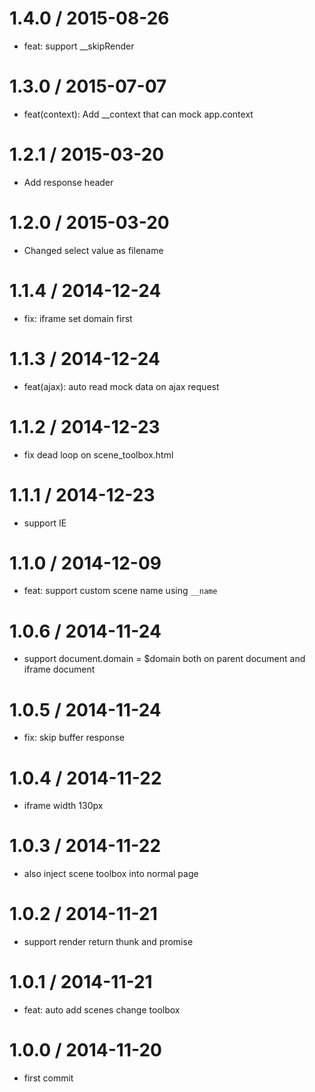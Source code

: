 
1.4.0 / 2015-08-26
==================

 * feat: support __skipRender

1.3.0 / 2015-07-07
==================

 * feat(context): Add __context that can mock app.context

1.2.1 / 2015-03-20
==================

 * Add response header

1.2.0 / 2015-03-20
==================

 * Changed select value as filename

1.1.4 / 2014-12-24
==================

 * fix: iframe set domain first

1.1.3 / 2014-12-24
==================

 * feat(ajax): auto read mock data on ajax request

1.1.2 / 2014-12-23
==================

 * fix dead loop on scene_toolbox.html

1.1.1 / 2014-12-23
==================

 * support IE

1.1.0 / 2014-12-09
==================

 * feat: support custom scene name using `__name`

1.0.6 / 2014-11-24
==================

 * support document.domain = $domain both on parent document and iframe document

1.0.5 / 2014-11-24
==================

 * fix: skip buffer response

1.0.4 / 2014-11-22
==================

 * iframe width 130px

1.0.3 / 2014-11-22
==================

 * also inject scene toolbox into normal page

1.0.2 / 2014-11-21
==================

 * support render return thunk and promise

1.0.1 / 2014-11-21
==================

 * feat: auto add scenes change toolbox

1.0.0 / 2014-11-20
==================

 * first commit
